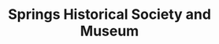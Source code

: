 ---
layout: repo
title: "Springs Historical Society and Museum"
id: 14908
permalink: repos/14908/
---
